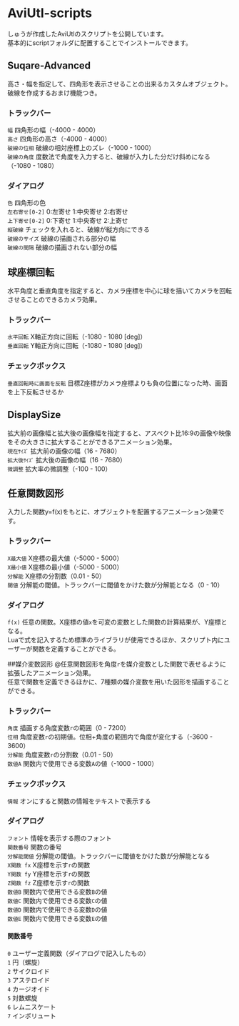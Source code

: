 # AviUtl-scripts
しゅうが作成したAviUtlのスクリプトを公開しています。  
基本的にscriptフォルダに配置することでインストールできます。  

## Suqare-Advanced
高さ・幅を指定して、四角形を表示させることの出来るカスタムオブジェクト。  
破線を作成するおまけ機能つき。  

### トラックバー
`幅` 四角形の幅（-4000 - 4000）  
`高さ` 四角形の高さ（-4000 - 4000）  
`破線の位相` 破線の相対座標上のズレ（-1000 - 1000）  
`破線の角度` 度数法で角度を入力すると、破線が入力した分だけ斜めになる（-1080 - 1080）

### ダイアログ
`色` 四角形の色  
`左右寄せ[0-2]` 0:左寄せ 1:中央寄せ 2:右寄せ  
`上下寄せ[0-2]` 0:下寄せ 1:中央寄せ 2:上寄せ  
`縦破線` チェックを入れると、破線が縦方向にできる  
`破線のサイズ` 破線の描画される部分の幅  
`破線の間隔` 破線の描画されない部分の幅  

## 球座標回転
水平角度と垂直角度を指定すると、カメラ座標を中心に球を描いてカメラを回転させることのできるカメラ効果。  

### トラックバー
`水平回転` X軸正方向に回転（-1080 - 1080 [deg]）  
`垂直回転` Y軸正方向に回転（-1080 - 1080 [deg]）  

### チェックボックス
`垂直回転時に画面を反転` 目標Z座標がカメラ座標よりも負の位置になった時、画面を上下反転させるか  

## DisplaySize
拡大前の画像幅と拡大後の画像幅を指定すると、アスペクト比16:9の画像や映像をその大きさに拡大することができるアニメーション効果。  
`現在ｻｲｽﾞ` 拡大前の画像の幅（16 - 7680）  
`拡大後ｻｲｽﾞ` 拡大後の画像の幅（16 - 7680）  
`微調整` 拡大率の微調整（-100 - 100）  

## 任意関数図形
入力した関数y=f(x)をもとに、オブジェクトを配置するアニメーション効果です。  

### トラックバー
`X最大値` X座標の最大値（-5000 - 5000）  
`X最小値` X座標の最小値（-5000 - 5000）  
`分解能` X座標の分割数（0.01 - 50）  
`閾値` 分解能の閾値。トラックバーに閾値をかけた数が分解能となる（0 - 10）  

### ダイアログ
`f(x)` 任意の関数。X座標の値`x`を可変の変数とした関数の計算結果が、Y座標となる。  
Luaで式を記入するため標準のライブラリが使用できるほか、スクリプト内にユーザーが関数を定義することができる。  

##媒介変数図形
@任意関数図形を角度`r`を媒介変数とした関数で表せるように拡張したアニメーション効果。  
任意で関数を定義できるほかに、7種類の媒介変数を用いた図形を描画することができる。  

### トラックバー
`角度` 描画する角度変数`r`の範囲（0 - 7200）  
`位相` 角度変数`r`の初期値。位相+角度の範囲内で角度が変化する（-3600 - 3600）  
`分解能` 角度変数`r`の分割数（0.01 - 50）  
`数値A` 関数内で使用できる変数`A`の値（-1000 - 1000）  

### チェックボックス
`情報` オンにすると関数の情報をテキストで表示する

### ダイアログ
`フォント` 情報を表示する際のフォント  
`関数番号` 関数の番号  
`分解能閾値` 分解能の閾値。トラックバーに閾値をかけた数が分解能となる  
`X関数 fx` X座標を示す`r`の関数  
`Y関数 fy` Y座標を示す`r`の関数  
`Z関数 fz` Z座標を示す`r`の関数  
`数値B` 関数内で使用できる変数`B`の値  
`数値C` 関数内で使用できる変数`C`の値  
`数値D` 関数内で使用できる変数`D`の値  
`数値E` 関数内で使用できる変数`E`の値  

#### 関数番号
`0` ユーザー定義関数（ダイアログで記入したもの）  
`1` 円（螺旋）  
`2` サイクロイド  
`3` アステロイド  
`4` カージオイド  
`5` 対数螺旋  
`6` レムニスケート  
`7` インボリュート  
